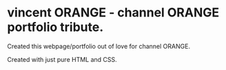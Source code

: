 # vincent ORANGE - channel ORANGE portfolio tribute. 

Created this webpage/portfolio out of love for channel ORANGE. 

Created with just pure HTML and CSS.
